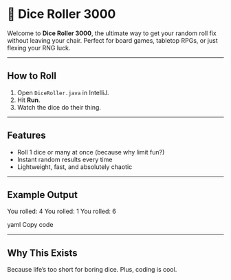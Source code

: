 # 🎲 Dice Roller 3000

Welcome to **Dice Roller 3000**, the ultimate way to get your random roll fix without leaving your chair. Perfect for board games, tabletop RPGs, or just flexing your RNG luck.  

---

## How to Roll
1. Open `DiceRoller.java` in IntelliJ.  
2. Hit **Run**.  
3. Watch the dice do their thing. 

---

## Features
- Roll 1 dice or many at once (because why limit fun?)  
- Instant random results every time  
- Lightweight, fast, and absolutely chaotic 

---

## Example Output
You rolled: 4
You rolled: 1
You rolled: 6

yaml
Copy code

---

## Why This Exists
Because life’s too short for boring dice. Plus, coding is cool.  
